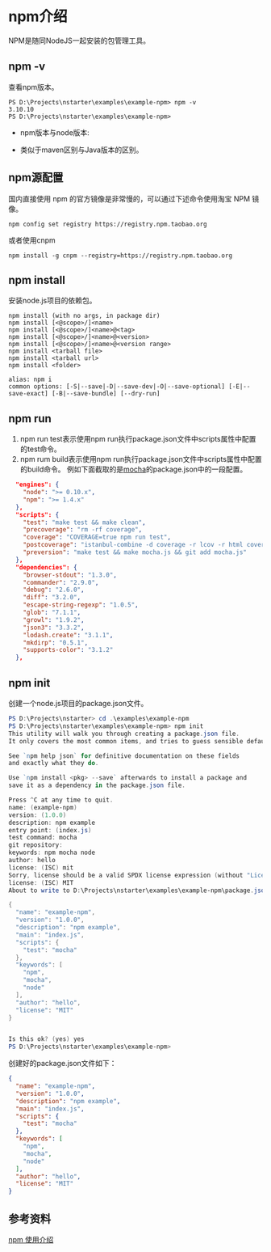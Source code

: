 # npm介绍
NPM是随同NodeJS一起安装的包管理工具。

## npm -v
查看npm版本。
``` shell
PS D:\Projects\nstarter\examples\example-npm> npm -v
3.10.10
PS D:\Projects\nstarter\examples\example-npm>
```
* npm版本与node版本:
- 类似于maven区别与Java版本的区别。

## npm源配置
国内直接使用 npm 的官方镜像是非常慢的，可以通过下述命令使用淘宝 NPM 镜像。
```
npm config set registry https://registry.npm.taobao.org
```
或者使用cnpm
```
npm install -g cnpm --registry=https://registry.npm.taobao.org
```

## npm install
安装node.js项目的依赖包。
```
npm install (with no args, in package dir)
npm install [<@scope>/]<name>
npm install [<@scope>/]<name>@<tag>
npm install [<@scope>/]<name>@<version>
npm install [<@scope>/]<name>@<version range>
npm install <tarball file>
npm install <tarball url>
npm install <folder>

alias: npm i
common options: [-S|--save|-D|--save-dev|-O|--save-optional] [-E|--save-exact] [-B|--save-bundle] [--dry-run]
```

## npm run <cmd>
1. npm run test表示使用npm run执行package.json文件中scripts属性中配置的test命令。
2. npm rum build表示使用npm run执行package.json文件中scripts属性中配置的build命令。
例如下面截取的是[mocha](https://github.com/mochajs/mocha)的package.json中的一段配置。
``` json
  "engines": {
    "node": ">= 0.10.x",
    "npm": ">= 1.4.x"
  },
  "scripts": {
    "test": "make test && make clean",
    "precoverage": "rm -rf coverage",
    "coverage": "COVERAGE=true npm run test",
    "postcoverage": "istanbul-combine -d coverage -r lcov -r html coverage/reports/*/*.json",
    "preversion": "make test && make mocha.js && git add mocha.js"
  },
  "dependencies": {
    "browser-stdout": "1.3.0",
    "commander": "2.9.0",
    "debug": "2.6.0",
    "diff": "3.2.0",
    "escape-string-regexp": "1.0.5",
    "glob": "7.1.1",
    "growl": "1.9.2",
    "json3": "3.3.2",
    "lodash.create": "3.1.1",
    "mkdirp": "0.5.1",
    "supports-color": "3.1.2"
  },
```

## npm init
创建一个node.js项目的package.json文件。
``` powershell
PS D:\Projects\nstarter> cd .\examples\example-npm
PS D:\Projects\nstarter\examples\example-npm> npm init
This utility will walk you through creating a package.json file.
It only covers the most common items, and tries to guess sensible defaults.

See `npm help json` for definitive documentation on these fields
and exactly what they do.

Use `npm install <pkg> --save` afterwards to install a package and
save it as a dependency in the package.json file.

Press ^C at any time to quit.
name: (example-npm)
version: (1.0.0)
description: npm example
entry point: (index.js)
test command: mocha
git repository:
keywords: npm mocha node
author: hello
license: (ISC) mit
Sorry, license should be a valid SPDX license expression (without "LicenseRef"), "UNLICENSED", or "SEE LICENSE IN <filename>" and license is similar to the valid expression "MIT".
license: (ISC) MIT
About to write to D:\Projects\nstarter\examples\example-npm\package.json:

{
  "name": "example-npm",
  "version": "1.0.0",
  "description": "npm example",
  "main": "index.js",
  "scripts": {
    "test": "mocha"
  },
  "keywords": [
    "npm",
    "mocha",
    "node"
  ],
  "author": "hello",
  "license": "MIT"
}


Is this ok? (yes) yes
PS D:\Projects\nstarter\examples\example-npm>
```

创建好的package.json文件如下：
``` json
{
  "name": "example-npm",
  "version": "1.0.0",
  "description": "npm example",
  "main": "index.js",
  "scripts": {
    "test": "mocha"
  },
  "keywords": [
    "npm",
    "mocha",
    "node"
  ],
  "author": "hello",
  "license": "MIT"
}
```

## 参考资料
[npm 使用介绍](http://www.runoob.com/nodejs/nodejs-npm.html)

